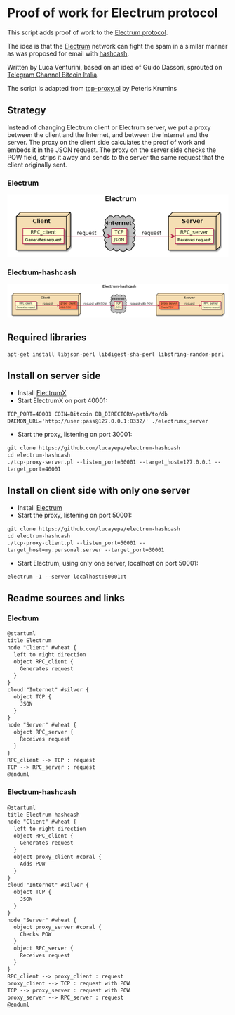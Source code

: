Proof of work for Electrum protocol
===================================

This script adds proof of work to the [Electrum protocol][1].

The idea is that the [Electrum][2] network can fight the spam in a similar
manner as was proposed for email with [hashcash][3].

Written by Luca Venturini, based on an idea of Guido Dassori, sprouted on
[Telegram Channel Bitcoin Italia][4].

The script is adapted from [tcp-proxy.pl][5] by Peteris Krumins

Strategy
--------
Instead of changing Electrum client or Electrum server, we put a proxy
between the client and the Internet, and between the Internet and the server.
The proxy on the client side calculates the proof of work and embeds it in the
JSON request. The proxy on the server side checks the POW field, strips it away
and sends to the server the same request that the client originally sent.

### Electrum

![Electrum diagram][electrum]

### Electrum-hashcash

![Electrum-hashcash diagram][electrum-hashcash]

Required libraries
------------------
```
apt-get install libjson-perl libdigest-sha-perl libstring-random-perl
```

Install on server side
----------------------
* Install [ElectrumX][6]
* Start ElectrumX on port 40001:
```
TCP_PORT=40001 COIN=Bitcoin DB_DIRECTORY=path/to/db DAEMON_URL='http://user:pass@127.0.0.1:8332/' ./electrumx_server
```
* Start the proxy, listening on port 30001:
```
git clone https://github.com/lucayepa/electrum-hashcash
cd electrum-hashcash
./tcp-proxy-server.pl --listen_port=30001 --target_host=127.0.0.1 --target_port=40001
```

Install on client side with only one server
-------------------------------------------
* Install [Electrum][7]
* Start the proxy, listening on port 50001:
```
git clone https://github.com/lucayepa/electrum-hashcash
cd electrum-hashcash
./tcp-proxy-client.pl --listen_port=50001 --target_host=my.personal.server --target_port=30001
```
* Start Electrum, using only one server, localhost on port 50001:
```
electrum -1 --server localhost:50001:t
```

Readme sources and links
------------------------
### Electrum
```
@startuml
title Electrum
node "Client" #wheat {
  left to right direction
  object RPC_client {
    Generates request
  }
}
cloud "Internet" #silver {
  object TCP {
    JSON
  }
}
node "Server" #wheat {
  object RPC_server {
    Receives request
  }
}
RPC_client --> TCP : request
TCP --> RPC_server : request
@enduml
```

### Electrum-hashcash
```
@startuml
title Electrum-hashcash
node "Client" #wheat {
  left to right direction
  object RPC_client {
    Generates request
  }
  object proxy_client #coral {
    Adds POW
  }
}
cloud "Internet" #silver {
  object TCP {
    JSON
  }
}
node "Server" #wheat {
  object proxy_server #coral {
    Checks POW
  }
  object RPC_server {
    Receives request
  }
}
RPC_client --> proxy_client : request
proxy_client --> TCP : request with POW
TCP --> proxy_server : request with POW
proxy_server --> RPC_server : request
@enduml
```

[Links]: #
[1]: https://electrumx.readthedocs.io/en/latest/protocol.html
[2]: https://electrum.org/#home
[3]: https://en.wikipedia.org/wiki/Hashcash
[4]: https://github.com/andreabenetton/BitcoinItalia
[5]: https://github.com/pkrumins/perl-tcp-proxy
[6]: https://github.com/mariodian/electrumx-no-shitcoins.git
[7]: https://electrum.org

[Images]: #
[electrum]: electrum.png
[electrum-hashcash]: electrum-hashcash.png

